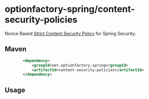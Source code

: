 # optionfactory-spring/content-security-policies

Nonce Based [Strict Content Security Policy](https://web.dev/articles/strict-csp) for Spring Security.


## Maven

```xml
        <dependency>
            <groupId>net.optionfactory.spring</groupId>
            <artifactId>content-security-policies</artifactId>
        </dependency>
```


## Usage


